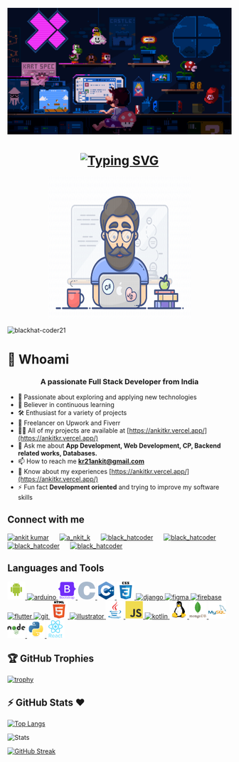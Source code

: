 ![MasterHead](https://github.com/blackhat-coder21/MyPortfolio/blob/b4e438d5998f20e5bf2b99de4cc70f7d169f6edc/wall.gif)

<h1 align="center"><a href="https://git.io/typing-svg"><img src="https://readme-typing-svg.demolab.com?font=Lilita+One&size=30&pause=1000&color=22CA0E&center=true&vCenter=true&random=false&width=600&height=100&lines=%E0%A4%A8%E0%A4%AE%E0%A4%B8%E0%A5%8D%E0%A4%A4%E0%A5%87+(NAMASTE)%F0%9F%99%8F%2C+I'm+Ankit+Kumar+!" alt="Typing SVG" /></a></h1>

<p align="center"><img src="https://github.com/blackhat-coder21/MyPortfolio/blob/fce8fa3d3e6a465d6ad72d565c675f99119bcd3f/programmer.gif" height="320px" width="320px"></p>

<p align="left"> <img src="https://komarev.com/ghpvc/?username=blackhat-coder21&label=Profile%20views&color=0e75b6&style=flat" alt="blackhat-coder21" /> </p>

# 👤 Whoami
<h3 align="center">A passionate Full Stack Developer from India</h3>

- 🚀 Passionate about exploring and applying new technologies
- 📖 Believer in continuous learning
- 🛠️ Enthusiast for a variety of projects
- 💼 Freelancer on Upwork and Fiverr
- 👨‍💻 All of my projects are available at [https://ankitkr.vercel.app/](https://ankitkr.vercel.app/)
- 💬 Ask me about **App Development, Web Development, CP, Backend related works, Databases.**
- 📫 How to reach me **kr21ankit@gmail.com**
- 📄 Know about my experiences [https://ankitkr.vercel.app/](https://ankitkr.vercel.app/)
- ⚡ Fun fact **Development oriented** and trying to improve my software skills

## Connect with me

<p align="left">
<a href="https://www.linkedin.com/in/ankit-kumar-b82a95260/" target="blank" style="margin-right: 20px;"><img align="center" src="https://raw.githubusercontent.com/rahuldkjain/github-profile-readme-generator/master/src/images/icons/Social/linked-in-alt.svg" alt="ankit kumar" height="30" width="40" /></a>
<a href="https://instagram.com/a_nkit_k" target="blank" style="margin-right: 20px;"><img align="center" src="https://raw.githubusercontent.com/rahuldkjain/github-profile-readme-generator/master/src/images/icons/Social/instagram.svg" alt="a_nkit_k" height="30" width="40" /></a>
<a href="https://www.codechef.com/users/blackhat_koder" target="blank" style="margin-right: 20px;"><img align="center" src="https://cdn.jsdelivr.net/npm/simple-icons@3.1.0/icons/codechef.svg" alt="black_hatcoder" height="30" width="40" /></a>
<a href="https://codeforces.com/profile/black_hatcoder" target="blank" style="margin-right: 20px;"><img align="center" src="https://raw.githubusercontent.com/rahuldkjain/github-profile-readme-generator/master/src/images/icons/Social/codeforces.svg" alt="black_hatcoder" height="30" width="40" /></a>
<a href="https://www.leetcode.com/black_hatcoder" target="blank" style="margin-right: 20px;"><img align="center" src="https://raw.githubusercontent.com/rahuldkjain/github-profile-readme-generator/master/src/images/icons/Social/leet-code.svg" alt="black_hatcoder" height="30" width="40" /></a>
<a href="https://auth.geeksforgeeks.org/user/black_hatcoder" target="blank" style="margin-right: 20px;"><img align="center" src="https://raw.githubusercontent.com/rahuldkjain/github-profile-readme-generator/master/src/images/icons/Social/geeks-for-geeks.svg" alt="black_hatcoder" height="30" width="40" /></a>
</p>


## Languages and Tools
<p align="left"> <a href="https://developer.android.com" target="_blank" rel="noreferrer"> <img src="https://raw.githubusercontent.com/devicons/devicon/master/icons/android/android-original-wordmark.svg" alt="android" width="40" height="40"/> </a> <a href="https://www.arduino.cc/" target="_blank" rel="noreferrer"> <img src="https://cdn.worldvectorlogo.com/logos/arduino-1.svg" alt="arduino" width="40" height="40"/> </a> <a href="https://getbootstrap.com" target="_blank" rel="noreferrer"> <img src="https://raw.githubusercontent.com/devicons/devicon/master/icons/bootstrap/bootstrap-plain-wordmark.svg" alt="bootstrap" width="40" height="40"/> </a> <a href="https://www.cprogramming.com/" target="_blank" rel="noreferrer"> <img src="https://raw.githubusercontent.com/devicons/devicon/master/icons/c/c-original.svg" alt="c" width="40" height="40"/> </a> <a href="https://www.w3schools.com/cpp/" target="_blank" rel="noreferrer"> <img src="https://raw.githubusercontent.com/devicons/devicon/master/icons/cplusplus/cplusplus-original.svg" alt="cplusplus" width="40" height="40"/> </a> <a href="https://www.w3schools.com/css/" target="_blank" rel="noreferrer"> <img src="https://raw.githubusercontent.com/devicons/devicon/master/icons/css3/css3-original-wordmark.svg" alt="css3" width="40" height="40"/> </a> <a href="https://www.djangoproject.com/" target="_blank" rel="noreferrer"> <img src="https://cdn.worldvectorlogo.com/logos/django.svg" alt="django" width="40" height="40"/> </a> <a href="https://www.figma.com/" target="_blank" rel="noreferrer"> <img src="https://www.vectorlogo.zone/logos/figma/figma-icon.svg" alt="figma" width="40" height="40"/> </a> <a href="https://firebase.google.com/" target="_blank" rel="noreferrer"> <img src="https://www.vectorlogo.zone/logos/firebase/firebase-icon.svg" alt="firebase" width="40" height="40"/> </a> <a href="https://flutter.dev" target="_blank" rel="noreferrer"> <img src="https://www.vectorlogo.zone/logos/flutterio/flutterio-icon.svg" alt="flutter" width="40" height="40"/> </a> <a href="https://git-scm.com/" target="_blank" rel="noreferrer"> <img src="https://www.vectorlogo.zone/logos/git-scm/git-scm-icon.svg" alt="git" width="40" height="40"/> </a> <a href="https://www.w3.org/html/" target="_blank" rel="noreferrer"> <img src="https://raw.githubusercontent.com/devicons/devicon/master/icons/html5/html5-original-wordmark.svg" alt="html5" width="40" height="40"/> </a> <a href="https://www.adobe.com/in/products/illustrator.html" target="_blank" rel="noreferrer"> <img src="https://www.vectorlogo.zone/logos/adobe_illustrator/adobe_illustrator-icon.svg" alt="illustrator" width="40" height="40"/> </a> <a href="https://www.java.com" target="_blank" rel="noreferrer"> <img src="https://raw.githubusercontent.com/devicons/devicon/master/icons/java/java-original.svg" alt="java" width="40" height="40"/> </a> <a href="https://developer.mozilla.org/en-US/docs/Web/JavaScript" target="_blank" rel="noreferrer"> <img src="https://raw.githubusercontent.com/devicons/devicon/master/icons/javascript/javascript-original.svg" alt="javascript" width="40" height="40"/> </a> <a href="https://kotlinlang.org" target="_blank" rel="noreferrer"> <img src="https://www.vectorlogo.zone/logos/kotlinlang/kotlinlang-icon.svg" alt="kotlin" width="40" height="40"/> </a> <a href="https://www.linux.org/" target="_blank" rel="noreferrer"> <img src="https://raw.githubusercontent.com/devicons/devicon/master/icons/linux/linux-original.svg" alt="linux" width="40" height="40"/> </a> <a href="https://www.mongodb.com/" target="_blank" rel="noreferrer"> <img src="https://raw.githubusercontent.com/devicons/devicon/master/icons/mongodb/mongodb-original-wordmark.svg" alt="mongodb" width="40" height="40"/> </a> <a href="https://www.mysql.com/" target="_blank" rel="noreferrer"> <img src="https://raw.githubusercontent.com/devicons/devicon/master/icons/mysql/mysql-original-wordmark.svg" alt="mysql" width="40" height="40"/> </a> <a href="https://nodejs.org" target="_blank" rel="noreferrer"> <img src="https://raw.githubusercontent.com/devicons/devicon/master/icons/nodejs/nodejs-original-wordmark.svg" alt="nodejs" width="40" height="40"/> </a><a href="https://www.python.org" target="_blank" rel="noreferrer"> <img src="https://raw.githubusercontent.com/devicons/devicon/master/icons/python/python-original.svg" alt="python" width="40" height="40"/> </a> <a href="https://reactjs.org/" target="_blank" rel="noreferrer"> <img src="https://raw.githubusercontent.com/devicons/devicon/master/icons/react/react-original-wordmark.svg" alt="react" width="40" height="40"/> </a> </p>

## 🏆 GitHub Trophies
[![trophy](https://github-profile-trophy.vercel.app/?username=blackhat-coder21&theme=juicyfresh)](https://github.com/ryo-ma/github-profile-trophy)

## ⚡ GitHub Stats ❤️

[![Top Langs](https://github-readme-stats.vercel.app/api/top-langs/?username=blackhat-coder21&layout=compact&theme=vision-friendly-dark)](https://github.com/anuraghazra/github-readme-stats)

![Stats](https://github-readme-stats.vercel.app/api?username=blackhat-coder21&layout=compact&theme=vision-friendly-dark&rank_icon=github)

[![GitHub Streak](http://github-readme-streak-stats.herokuapp.com?user=blackhat-coder21&theme=dark&background=000000)](https://git.io/streak-stats)

